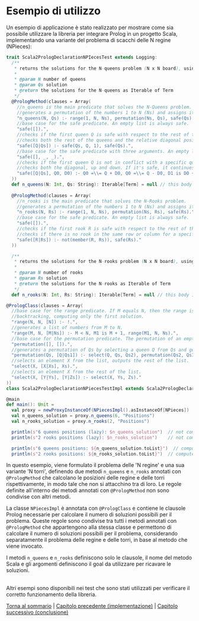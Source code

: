 # Esempio di utilizzo

Un esempio di applicazione è stato realizzato per mostrare come sia possibile utilizzare la libreria per integrare 
Prolog in un progetto Scala, implementando una variante del problema di scacchi delle N regine (NPieces):

``` scala
trait Scala2PrologDeclarationNPIecesTest extends Logging:
  /**
   * returns the solutions for the N-queens problem (N x N board), using the tuProlog engine.
   *
   * @param N number of queens
   * @param Qs solution
   * @return the solutions for the N-queens as Iterable of Term
   */
  @PrologMethod(clauses = Array(
    //n_queens is the main predicate that solves the N-Queens problem.
    //generates a permutation of the numbers 1 to N (Ns) and assigns it to Qs, then checks if Qs is a safe configuration.
    "n_queens(N, Qs) :- range(1, N, Ns), permutation(Ns, Qs), safe(Qs).",
    //base case for the safe predicate. An empty list is always safe.
    "safe([]).",
    //checks if the first queen Q is safe with respect to the rest of the queens Qs.
    //checks both the rest of the queens and the relative diagonal positions.
    "safe([Q|Qs]) :- safe(Qs, Q, 1), safe(Qs).",
    //base case for the safe predicate with three arguments. An empty list is always safe.
    "safe([], _, _).",
    //checks if the first queen Q is not in conflict with a specific queen Q0.
    //checks both the diagonal, up and down. If it's safe, it continues with the rest of the queens.
    "safe([Q|Qs], Q0, D0) :- Q0 =\\= Q + D0, Q0 =\\= Q - D0, D1 is D0 + 1, safe(Qs, Q0, D1)."
  ))
  def n_queens(N: Int, Qs: String): Iterable[Term] = null // this body is never executed
  
  @PrologMethod(clauses = Array(
    //n_rooks is the main predicate that solves the N-Rooks problem.
    //generates a permutation of the numbers 1 to N (Ns) and assigns it to Rs, then checks if Rs is a safe configuration.
    "n_rooks(N, Rs) :- range(1, N, Ns), permutation(Ns, Rs), safe(Rs).",
    //base case for the safe predicate. An empty list is always safe.
    "safe([]).",
    //checks if the first rook R is safe with respect to the rest of the rooks Rs.
    //checks if there is no rook in the same row or column for a specific rook, then checks the rest of the rooks.
    "safe([R|Rs]) :- not(member(R, Rs)), safe(Rs)."
  ))

  /**
   * returns the solutions for the N-rooks problem (N x N board), using the tuProlog engine.
   *
   * @param N number of rooks
   * @param Rs solution
   * @return the solutions for the N-rooks as Iterable of Term
   */
  def n_rooks(N: Int, Rs: String): Iterable[Term] = null // this body is never executed

@PrologClass(clauses = Array(
  //base case for the range predicate. If M equals N, then the range is just [N]. Uses the 'cut' operator to avoid
  //backtracking, computing only the first solution.
  "range(N, N, [N]) :- !.",
  //generates a list of numbers from M to N.
  "range(M, N, [M|Ns]) :- M < N, M1 is M + 1, range(M1, N, Ns).",
  //base case for the permutation predicate. The permutation of an empty list is an empty list.
  "permutation([], []).",
  //generates a permutation of Qs by selecting a queen Q from Qs and generating a permutation of the remaining queens Qs2.
  "permutation(Qs, [Q|Qs1]) :- select(Q, Qs, Qs2), permutation(Qs2, Qs1).",
  //selects an element X from the list, outputs the rest of the list.
  "select(X, [X|Xs], Xs).",
  //selects an element X from the rest of the list.
  "select(X, [Y|Ys], [Y|Zs]) :- select(X, Ys, Zs)."
))
class Scala2PrologDeclarationNPiecesTestImpl extends Scala2PrologDeclarationNPIecesTest
```

``` scala
@main
def main(): Unit =
  val proxy = newProxyInstanceOf(NPiecesImpl().asInstanceOf[NPieces])
  val n_queens_solution = proxy.n_queens(6, "Positions")
  val n_rooks_solution = proxy.n_rooks(2, "Positions")

  println(s"6 queens positions (lazy): $n_queens_solution")  // not computed (lazy)
  println(s"2 rooks positions (lazy): $n_rooks_solution")    // not computed (lazy)

  println(s"6 queens positions: ${n_queens_solution.toList}")  // computed: List([2,4,6,1,3,5], [3,6,2,5,1,4], [4,1,5,2,6,3], [5,3,1,6,4,2])
  println(s"2 rooks positions: ${n_rooks_solution.toList}")  // computed: List([1, 2], [2, 1])
```

In questo esempio, viene formulato il problema delle 'N regine' e una sua variante 'N torri', definendo due metodi
`n_queens` e `n_rooks` annotati con `@PrologMethod` che calcolano le posizioni delle regine e delle torri 
rispettivamente, in modo tale che non si attacchino tra di loro.
Le regole definite all'interno dei metodi annotati con `@PrologMethod` non sono condivise con altri metodi.

La classe `NPiecesImpl` è annotata con `@PrologClass` e contiene le clausole Prolog necessarie per calcolare il numero
di soluzioni possibili per il problema. Queste regole sono condivise tra tutti i metodi annotati con `@PrologMethod`
che appartengono alla stessa classe e permettono di calcolare il numero di soluzioni possibili per il problema,
considerando separatamente il problema delle regine e delle torri, in base al metodo che viene invocato.

I metodi `n_queens` e `n_rooks` definiscono solo le clausole, il nome del metodo Scala e gli argomenti definiscono il 
goal da utilizzare per ricavare le soluzioni.

\
Altri esempi sono disponibili nei test che sono stati utilizzati per verificare il corretto funzionamento della libreria.

[Torna al sommario](../index.md) |
[Capitolo precedente (implementazione)](../5-implementation/index.md) |
[Capitolo successivo (conclusione)](../7-conclusion/index.md)
